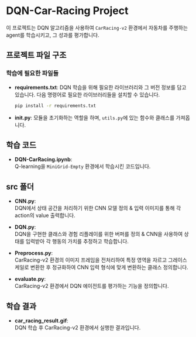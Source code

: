 # DQN-Car-Racing Project

이 프로젝트는 DQN 알고리즘을 사용하여 `CarRacing-v2` 환경에서 자동차를 주행하는 agent를 학습시키고, 그 성과를 평가합니다.

## 프로젝트 파일 구조

### 학습에 필요한 파일들

- **requirements.txt**: DQN 학습을 위해 필요한 라이브러리와 그 버전 정보를 담고 있습니다. 다음 명령어로 필요한 라이브러리들을 설치할 수 있습니다.
  ```bash
  pip install -r requirements.txt

- **__init__.py**: 모듈을 초기화하는 역할을 하며, `utils.py`에 있는 함수와 클래스를 가져옵니다.

## 학습 코드

- **DQN-CarRacing.ipynb**:  
  Q-learning을 `MiniGrid-Empty` 환경에서 학습시킨 코드입니다.
  
## src 폴더

- **CNN.py**:  
  DQN에서 상태 공간을 처리하기 위한 CNN 모델 정의 & 입력 이미지를 통해 각 action의 value 출력합니다.
  
- **DQN.py**:  
  DQN을 구현한 클래스와 경험 리플레이를 위한 버퍼를 정의 & CNN을 사용하여 상태를 입력받아 각 행동의 가치를 추정하고 학습합니다.

- **Preprocess.py**:  
  CarRacing-v2 환경의 이미지 프레임을 전처리하여 특정 영역을 자르고 그레이스케일로 변환한 후 정규화하여 CNN 입력 형식에 맞게 변환하는 클래스 정의합니다.

- **evaluate.py**:  
  CarRacing-v2 환경에서 DQN 에이전트를 평가하는 기능을 정의합니다.

## 학습 결과

- **car_racing_result.gif**:  
  DQN 학습 후 CarRacing-v2 환경에서 실행한 결과입니다.
